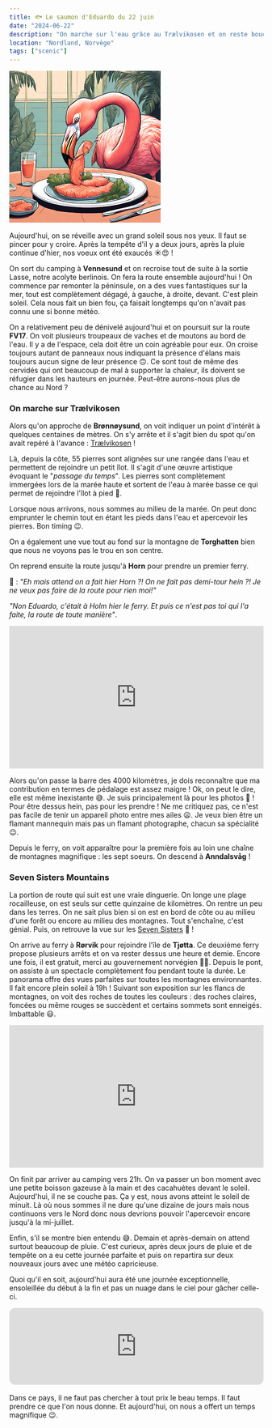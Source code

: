 ```yaml
---
title: 🐟 Le saumon d'Eduardo du 22 juin
date: "2024-06-22"
description: "On marche sur l'eau grâce au Trælvikosen et on reste bouche bée devant les montagnes des septs sœurs !"
location: "Nordland, Norvège"
tags: ["scenic"]
---
```


![Saumon d'Eduardo](../saumon_eduardo.png)

Aujourd'hui, on se réveille avec un grand soleil sous nos yeux. Il faut se pincer pour y croire. Après la tempête d'il y a deux jours, après la pluie continue d'hier, nos voeux ont été exaucés ☀️😍 !

On sort du camping à **Vennesund** et on recroise tout de suite à la sortie Lasse, notre acolyte berlinois. On fera la route ensemble aujourd'hui ! On commence par remonter la péninsule, on a des vues fantastiques sur la mer, tout est complètement dégagé, à gauche, à droite, devant. C'est plein soleil. Cela nous fait un bien fou, ça faisait longtemps qu'on n'avait pas connu une si bonne météo.

On a relativement peu de dénivelé aujourd'hui et on poursuit sur la route **FV17**. On voit plusieurs troupeaux de vaches et de moutons au bord de l'eau. Il y a de l'espace, cela doit être un coin agréable pour eux. On croise toujours autant de panneaux nous indiquant la présence d'élans mais toujours aucun signe de leur présence 🙃. Ce sont tout de même des cervidés qui ont beaucoup de mal à supporter la chaleur, ils doivent se réfugier dans les hauteurs en journée. Peut-être aurons-nous plus de chance au Nord ?

### On marche sur Trælvikosen 

Alors qu'on approche de **Brønnøysund**, on voit indiquer un point d'intérêt à quelques centaines de mètres. On s'y arrête et il s'agit bien du spot qu'on avait repéré à l'avance : 
[Trælvikosen](https://www.nasjonaleturistveger.no/en/routes/helgelandskysten/tralvikosen/) !

Là, depuis la côte, 55 pierres sont alignées sur une rangée dans l'eau et permettent de rejoindre un petit îlot. Il s'agit d'une œuvre artistique évoquant le "*passage du temps*". Les pierres sont complètement immergées lors de la marée haute et sortent de l'eau à marée basse ce qui permet de rejoindre l'îlot à pied 🤩.

Lorsque nous arrivons, nous sommes au milieu de la marée. On peut donc emprunter le chemin tout en étant les pieds dans l'eau et apercevoir les pierres. Bon timing 😉.

On a également une vue tout au fond sur la montagne de **Torghatten** bien que nous ne voyons pas le trou en son centre.

On reprend ensuite la route jusqu'à **Horn** pour prendre un premier ferry.

🦩 : *"Eh mais attend on a fait hier Horn ?! On ne fait pas demi-tour hein ?! Je ne veux pas faire de la route pour rien moi!"*

*"Non Eduardo, c'était à Holm hier le ferry. Et puis ce n'est pas toi qui l'a faite, la route de toute manière"*.

<div style="width: 100%; height: 0; position: relative; padding-bottom: 56%;"><iframe src="https://giphy.com/embed/XknChYwfPnp04" style="top: 0; left: 0; width: 100%; height: 100%; position: absolute; border: 0;" allowfullscreen scrolling="no" allow="encrypted-media;" class="giphy-embed"></iframe></div>

Alors qu'on passe la barre des 4000 kilomètres, je dois reconnaître que ma contribution en termes de pédalage est assez maigre ! Ok, on peut le dire, elle est même inexistante 😅. Je suis principalement là pour les photos 🦩 ! Pour être dessus hein, pas pour les prendre ! Ne me critiquez pas, ce n'est pas facile de tenir un appareil photo entre mes ailes 😦. Je veux bien être un flamant mannequin mais pas un flamant photographe, chacun sa spécialité 😉.

Depuis le ferry, on voit apparaître pour la première fois au loin une chaîne de montagnes magnifique : les sept soeurs. On descend
à **Anndalsvåg** !

### Seven Sisters Mountains
La portion de route qui suit est une vraie dinguerie. On longe une plage rocailleuse, on est seuls sur cette quinzaine de kilomètres. On rentre un peu dans les terres. On ne sait plus bien si on est en bord de côte ou au milieu d'une forêt ou encore au milieu des montagnes. Tout s'enchaîne, c'est génial. Puis, on retrouve la vue sur les [Seven Sisters](https://www.visitnorway.com/listings/the-seven-sisters-mountain-range-in-alstahaug/221706/) 🤩 ! 

On arrive au ferry à **Rørvik** pour rejoindre l'île de **Tjøtta**. Ce deuxième ferry propose plusieurs arrêts et on va rester dessus une heure et demie. Encore une fois, il est gratuit, merci au gouvernement norvégien 🙏🏼. Depuis le pont, on assiste à un spectacle complètement fou pendant toute la durée. Le panorama offre des vues parfaites sur toutes les montagnes environnantes. Il fait encore plein soleil à 19h ! Suivant son exposition sur les flancs de montagnes, on voit des roches de toutes les couleurs : des roches claires, foncées ou même rouges se succèdent et certains sommets sont enneigés. Imbattable 😃.

<div style="width: 100%; height: 0; position: relative; padding-bottom: 56%;"><iframe src="https://giphy.com/embed/MK6crApUYKsgVP2auF" style="top: 0; left: 0; width: 100%; height: 100%; position: absolute; border: 0;" allowfullscreen scrolling="no" allow="encrypted-media;" class="giphy-embed"></iframe></div>

On finit par arriver au camping vers 21h. On va passer un bon moment avec une petite boisson gazeuse à la main et des cacahuètes devant le soleil. Aujourd'hui, il ne se couche pas. Ça y est, nous avons atteint le soleil de minuit. Là où nous sommes il ne dure qu'une dizaine de jours mais nous continuons vers le Nord donc nous devrions pouvoir l'apercevoir encore jusqu'à la mi-juillet.

Enfin, s'il se montre bien entendu 😅. Demain et après-demain on attend surtout beaucoup de pluie. C'est curieux, après deux jours de pluie et de tempête on a eu cette journée parfaite et puis on repartira sur deux nouveaux jours avec une météo capricieuse.

Quoi qu'il en soit, aujourd'hui aura été une journée exceptionnelle, ensoleillée du début à la fin et pas un nuage dans le ciel pour gâcher celle-ci.

<iframe style="border-radius:12px" src="https://open.spotify.com/embed/track/0gzqZ9d1jIKo9psEIthwXe?utm_source=generator" width="100%" height="152" frameBorder="0" allow="autoplay; clipboard-write; encrypted-media; picture-in-picture" loading="lazy"></iframe>

Dans ce pays, il ne faut pas chercher à tout prix le beau temps. Il faut prendre ce que l'on nous donne. Et aujourd'hui, on nous a offert un temps magnifique 😉.